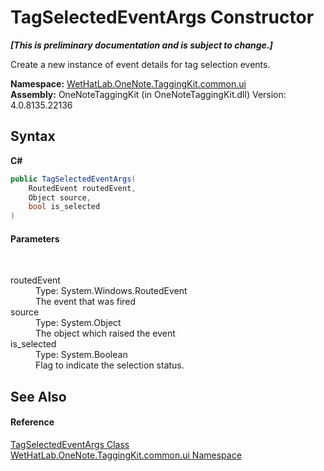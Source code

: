 # TagSelectedEventArgs Constructor 
 _**\[This is preliminary documentation and is subject to change.\]**_

Create a new instance of event details for tag selection events.

**Namespace:**&nbsp;<a href="043a9407-ac38-b3ac-7348-a6090af495ad.md">WetHatLab.OneNote.TaggingKit.common.ui</a><br />**Assembly:**&nbsp;OneNoteTaggingKit (in OneNoteTaggingKit.dll) Version: 4.0.8135.22136

## Syntax

**C#**<br />
``` C#
public TagSelectedEventArgs(
	RoutedEvent routedEvent,
	Object source,
	bool is_selected
)
```


#### Parameters
&nbsp;<dl><dt>routedEvent</dt><dd>Type: System.Windows.RoutedEvent<br />The event that was fired</dd><dt>source</dt><dd>Type: System.Object<br />The object which raised the event</dd><dt>is_selected</dt><dd>Type: System.Boolean<br />Flag to indicate the selection status.</dd></dl>

## See Also


#### Reference
<a href="766329f8-e4b6-8124-92c3-0a9a82fee811.md">TagSelectedEventArgs Class</a><br /><a href="043a9407-ac38-b3ac-7348-a6090af495ad.md">WetHatLab.OneNote.TaggingKit.common.ui Namespace</a><br />